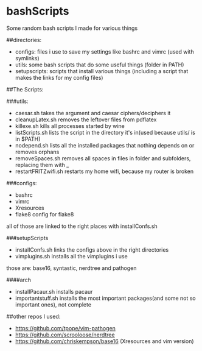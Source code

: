 # bashScripts

Some random bash scripts I made for various things

##directories:

* configs: files i use to save my settings like bashrc and vimrc
	(used with symlinks)
* utils: some bash scripts that do some useful things
	(folder in PATH)
* setupscripts: scripts that install various things
	(including a script that makes the links for my config files)

##The Scripts:

###utils:

* caesar.sh takes the argument and caesar ciphers/deciphers it
* cleanupLatex.sh removes the leftover files from pdflatex
* killexe.sh kills all processes started by wine
* listScripts.sh lists the script in the directory it's in(used because utils/ is in $PATH)
* nodepend.sh lists all the installed packages that nothing depends on or removes orphans
* removeSpaces.sh removes all spaces in files in folder and subfolders, replacing them with _
* restartFRITZwifi.sh restarts my home wifi, because my router is broken

###configs:

* bashrc
* vimrc
* Xresources
* flake8 config for flake8

all of those are linked to the right places with installConfs.sh

###setupScripts

* installConfs.sh links the configs above in the right directories
* vimplugins.sh installs all the vimplugins i use

those are: base16, syntastic, nerdtree and pathogen

####arch

* installPacaur.sh installs pacaur
* importantstuff.sh installs the most important packages(and some not so important ones), not complete

##other repos I used:

* https://github.com/tpope/vim-pathogen
* https://github.com/scrooloose/nerdtree
* https://github.com/chriskempson/base16 (Xresources and vim version)
